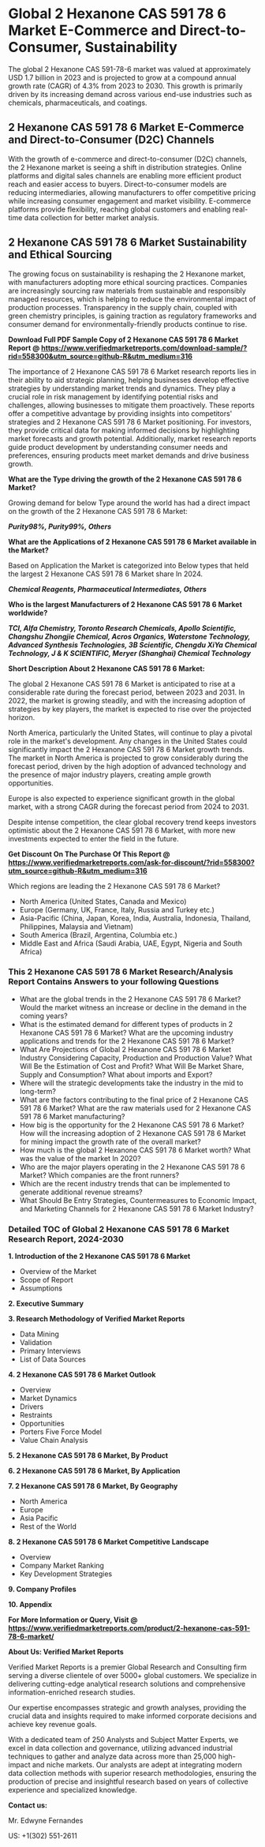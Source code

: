 <h1>Global 2 Hexanone CAS 591 78 6 Market E-Commerce and Direct-to-Consumer, Sustainability</h1><p class=""><p>The global 2 Hexanone CAS 591-78-6 market was valued at approximately USD 1.7 billion in 2023 and is projected to grow at a compound annual growth rate (CAGR) of 4.3% from 2023 to 2030. This growth is primarily driven by its increasing demand across various end-use industries such as chemicals, pharmaceuticals, and coatings.</p><h2>2 Hexanone CAS 591 78 6 Market E-Commerce and Direct-to-Consumer (D2C) Channels</h2><p>With the growth of e-commerce and direct-to-consumer (D2C) channels, the 2 Hexanone market is seeing a shift in distribution strategies. Online platforms and digital sales channels are enabling more efficient product reach and easier access to buyers. Direct-to-consumer models are reducing intermediaries, allowing manufacturers to offer competitive pricing while increasing consumer engagement and market visibility. E-commerce platforms provide flexibility, reaching global customers and enabling real-time data collection for better market analysis.</p><h2>2 Hexanone CAS 591 78 6 Market Sustainability and Ethical Sourcing</h2><p>The growing focus on sustainability is reshaping the 2 Hexanone market, with manufacturers adopting more ethical sourcing practices. Companies are increasingly sourcing raw materials from sustainable and responsibly managed resources, which is helping to reduce the environmental impact of production processes. Transparency in the supply chain, coupled with green chemistry principles, is gaining traction as regulatory frameworks and consumer demand for environmentally-friendly products continue to rise.</p></p><p class=""><strong>Download Full PDF Sample Copy of 2 Hexanone CAS 591 78 6 Market Report @ <a href="https://www.verifiedmarketreports.com/download-sample/?rid=558300&utm_source=github-R&utm_medium=316" target="_blank">https://www.verifiedmarketreports.com/download-sample/?rid=558300&utm_source=github-R&utm_medium=316</a></strong></p><p>The importance of&nbsp;2 Hexanone CAS 591 78 6 Market research reports lies in their ability to aid strategic planning, helping businesses develop effective strategies by understanding market trends and dynamics. They play a crucial role in risk management by identifying potential risks and challenges, allowing businesses to mitigate them proactively. These reports offer a competitive advantage by providing insights into competitors' strategies and 2 Hexanone CAS 591 78 6 Market positioning. For investors, they provide critical data for making informed decisions by highlighting market forecasts and growth potential. Additionally, market research reports guide product development by understanding consumer needs and preferences, ensuring products meet market demands and drive business growth.</p><p><strong>What are the&nbsp;Type driving the growth of the 2 Hexanone CAS 591 78 6 Market?</strong></p><p id="" class="">Growing demand for below Type around the world has had a direct impact on the growth of the 2 Hexanone CAS 591 78 6 Market:</p><p class=""><em><strong>Purity98%, Purity99%, Others</strong></em></p><p class=""><strong>What are the&nbsp;Applications&nbsp;of 2 Hexanone CAS 591 78 6 Market available in the Market?</strong></p><p id="" class="">Based on Application the Market is categorized into Below types that held the largest 2 Hexanone CAS 591 78 6 Market share In 2024.</p><p class=""><em><strong>Chemical Reagents, Pharmaceutical Intermediates, Others</strong></em></p><p class=""><strong>Who is the largest Manufacturers of 2 Hexanone CAS 591 78 6 Market worldwide?</strong></p><p><em><strong>TCI, Alfa Chemistry, Toronto Research Chemicals, Apollo Scientific, Changshu Zhongjie Chemical, Acros Organics, Waterstone Technology, Advanced Synthesis Technologies, 3B Scientific, Chengdu XiYa Chemical Technology, J & K SCIENTIFIC, Meryer (Shanghai) Chemical Technology</strong></em></p><p id="" class=""><strong>Short Description About 2 Hexanone CAS 591 78 6 Market:</strong></p><p>The global 2 Hexanone CAS 591 78 6 Market is anticipated to rise at a considerable rate during the forecast period, between 2023 and 2031. In 2022, the market is growing steadily, and with the increasing adoption of strategies by key players, the market is expected to rise over the projected horizon.</p><p>North America, particularly the United States, will continue to play a pivotal role in the market's development. Any changes in the United States could significantly impact the 2 Hexanone CAS 591 78 6 Market growth trends. The market in North America is projected to grow considerably during the forecast period, driven by the high adoption of advanced technology and the presence of major industry players, creating ample growth opportunities.</p><p>Europe is also expected to experience significant growth in the global market, with a strong CAGR during the forecast period from 2024 to 2031.</p><p>Despite intense competition, the clear global recovery trend keeps investors optimistic about the 2 Hexanone CAS 591 78 6 Market, with more new investments expected to enter the field in the future.</p><p id="" class=""><strong>Get Discount On The Purchase Of This Report @ <a href="https://www.verifiedmarketreports.com/ask-for-discount/?rid=558300?utm_source=github-R&utm_medium=316" target="_blank">https://www.verifiedmarketreports.com/ask-for-discount/?rid=558300?utm_source=github-R&utm_medium=316</a></strong></p><p class="">Which regions are leading the 2 Hexanone CAS 591 78 6 Market?</p><ul><li>North America (United States, Canada and Mexico)</li><li>Europe (Germany, UK, France, Italy, Russia and Turkey etc.)</li><li>Asia-Pacific (China, Japan, Korea, India, Australia, Indonesia, Thailand, Philippines, Malaysia and Vietnam)</li><li>South America (Brazil, Argentina, Columbia etc.)</li><li>Middle East and Africa (Saudi Arabia, UAE, Egypt, Nigeria and South Africa)</li></ul><h3 id="" class="">This 2 Hexanone CAS 591 78 6 Market Research/Analysis Report Contains Answers to your following Questions</h3><ul><li>What are the global trends in the 2 Hexanone CAS 591 78 6 Market? Would the market witness an increase or decline in the demand in the coming years?</li><li>What is the estimated demand for different types of products in 2 Hexanone CAS 591 78 6 Market? What are the upcoming industry applications and trends for the 2 Hexanone CAS 591 78 6 Market?</li><li>What Are Projections of Global 2 Hexanone CAS 591 78 6 Market Industry Considering Capacity, Production and Production Value? What Will Be the Estimation of Cost and Profit? What Will Be Market Share, Supply and Consumption? What about imports and Export?</li><li>Where will the strategic developments take the industry in the mid to long-term?</li><li>What are the factors contributing to the final price of 2 Hexanone CAS 591 78 6 Market? What are the raw materials used for 2 Hexanone CAS 591 78 6 Market manufacturing?</li><li>How big is the opportunity for the 2 Hexanone CAS 591 78 6 Market? How will the increasing adoption of 2 Hexanone CAS 591 78 6 Market for mining impact the growth rate of the overall market?</li><li>How much is the global 2 Hexanone CAS 591 78 6 Market worth? What was the value of the market In 2020?</li><li>Who are the major players operating in the 2 Hexanone CAS 591 78 6 Market? Which companies are the front runners?</li><li>Which are the recent industry trends that can be implemented to generate additional revenue streams?</li><li>What Should Be Entry Strategies, Countermeasures to Economic Impact, and Marketing Channels for 2 Hexanone CAS 591 78 6 Market Industry?</li></ul><h3 id="" class="">Detailed TOC of Global 2 Hexanone CAS 591 78 6 Market Research Report, 2024-2030</h3><p id="" class=""><strong>1. Introduction of the 2 Hexanone CAS 591 78 6 Market</strong></p><ul><li>Overview of the Market</li><li>Scope of Report</li><li>Assumptions</li></ul><p id="" class=""><strong>2. Executive Summary</strong></p><p id="" class=""><strong>3. Research Methodology of Verified Market Reports</strong></p><ul><li>Data Mining</li><li>Validation</li><li>Primary Interviews</li><li>List of Data Sources</li></ul><p id="" class=""><strong>4. 2 Hexanone CAS 591 78 6 Market Outlook</strong></p><ul><li>Overview</li><li>Market Dynamics</li><li>Drivers</li><li>Restraints</li><li>Opportunities</li><li>Porters Five Force Model</li><li>Value Chain Analysis</li></ul><p id="" class=""><strong>5. 2 Hexanone CAS 591 78 6 Market, By Product</strong></p><p id="" class=""><strong>6. 2 Hexanone CAS 591 78 6 Market, By Application</strong></p><p id="" class=""><strong>7. 2 Hexanone CAS 591 78 6 Market, By Geography</strong></p><ul><li>North America</li><li>Europe</li><li>Asia Pacific</li><li>Rest of the World</li></ul><p id="" class=""><strong>8. 2 Hexanone CAS 591 78 6 Market Competitive Landscape</strong></p><ul><li>Overview</li><li>Company Market Ranking</li><li>Key Development Strategies</li></ul><p id="" class=""><strong>9. Company Profiles</strong></p><p id="" class=""><strong>10. Appendix</strong></p><p id="" class=""><strong>For More Information or Query, Visit @ <a href="https://www.verifiedmarketreports.com/product/2-hexanone-cas-591-78-6-market/" target="_blank">https://www.verifiedmarketreports.com/product/2-hexanone-cas-591-78-6-market/</a></strong></p><p id="" class=""><strong>About Us: Verified Market Reports</strong></p><p id="" class="">Verified Market Reports is a premier Global Research and Consulting firm serving a diverse clientele of over 5000+ global customers. We specialize in delivering cutting-edge analytical research solutions and comprehensive information-enriched research studies.</p><p id="" class="">Our expertise encompasses strategic and growth analyses, providing the crucial data and insights required to make informed corporate decisions and achieve key revenue goals.</p><p id="" class="">With a dedicated team of 250 Analysts and Subject Matter Experts, we excel in data collection and governance, utilizing advanced industrial techniques to gather and analyze data across more than 25,000 high-impact and niche markets. Our analysts are adept at integrating modern data collection methods with superior research methodologies, ensuring the production of precise and insightful research based on years of collective experience and specialized knowledge.</p><p id="" class=""><strong>Contact us:</strong></p><p id="" class="">Mr. Edwyne Fernandes</p><p id="" class="">US: +1(302) 551-2611</p>